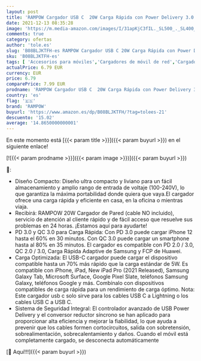 ```yaml
---
layout: post
title: 'RAMPOW Cargador USB C  20W Carga Rápida con Power Delivery 3.0 y QC 3.0 Cargador Móvil Rápido para iPhone 13/13 Pro/13 mini/12/11/XS/X/iPad Pro 2020/Samsung S10/S9/Huawei/Xiaomi y más'
date: 2021-12-13 08:35:28
image: 'https://m.media-amazon.com/images/I/31apKjC3fIL._SL500_._SL400_.jpg'
comments: true
category: ofertas
author: 'tole.es'
slug: 'B08BLJKTFH-es RAMPOW Cargador USB C 20W Carga Rápida con Power Delivery...'
sku: 'B08BLJKTFH-es'
tags: [ 'Accesorios para móviles','Cargadores de móvil de red','Cargadores para móviles','Comunicación móvil y accesorios','Electrónica','iphone','rampow', ]
actualPrice: 6.79 EUR
currency: EUR
price: 6.79
comparePrice: 7.99 EUR
prodname: 'RAMPOW Cargador USB C  20W Carga Rápida con Power Delivery 3.0 y QC 3.0 Cargador Móvil Rápido para iPhone 13/13 Pro/13 mini/12/11/XS/X/iPad Pro 2020/Samsung S10/S9/Huawei/Xiaomi y más'
country: 'es'
flag: '🇪🇸'
brand: 'RAMPOW'
buyurl: 'https://www.amazon.es/dp/B08BLJKTFH/?tag=tolees-21'
descuento: '15.02'
average: '14.8650000000001'
---
```


En este momento está [{{< param title >}}]({{< param buyurl >}}) en el siguiente enlace!

[![{{< param prodname >}}]({{< param image >}})]({{< param buyurl >}})

🔎:

- Diseño Compacto: Diseño ultra compacto y liviano para un fácil almacenamiento y amplio rango de entrada de voltaje (100-240V), lo que garantiza la máxima portabilidad donde quiera que vaya.El cargador ofrece una carga rápida y eficiente en casa, en la oficina o mientras viaja.
- Recibirá: RAMPOW 20W Cargador de Pared (cable NO incluido), servicio de atención al cliente rápido y de fácil acceso que resuelve sus problemas en 24 horas. ¡Estamos aquí para ayudarte!
- PD 3.0 y QC 3.0 para Carga Rápida: Con PD 3.0 puede cargar iPhone 12 hasta el 60% en 30 minutos. Con QC 3.0 puede cargar un smartphone hasta al 80% en 35 minutos. El cargador es compatible con PD 2.0 / 3.0, QC 2.0 / 3.0, Carga Rápida Adaptive de Samsung y FCP de Huawei.
- Carga Optimizada: El USB-C cargador puede cargar el dispositivo compatible hasta un 70% más rápido que la carga estándar de 5W. Es compatible con iPhone, iPad, New iPad Pro (2021 Released), Samsung Galaxy Tab, Microsoft Surface, Google Pixel Slate, teléfonos Samsung Galaxy, teléfonos Google y más. Combínalo con dispositivos compatibles de carga rápida para un rendimiento de carga óptimo. Nota: Este cargador usb c solo sirve para los cables USB C a Lightning o los cables USB C a USB C.
- Sistema de Seguridad Integral: El controlador avanzado de USB Power Delivery y el conversor reductor síncrono se han aplicado para proporcionar alta eficiencia y mejorar la fiabilidad, lo que ayuda a prevenir que los cables formen cortocircuitos, salida con sobretensión, sobrealimentación, sobrecalentamiento y daños. Cuando el móvil está completamente cargado, se desconecta automáticamente

[🛒 Aquí!!!]({{< param buyurl >}})
